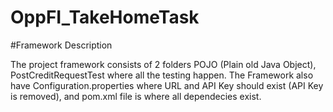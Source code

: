 # OppFI_TakeHomeTask
#Framework Description

The project framework consists of 2 folders POJO (Plain old Java Object), PostCreditRequestTest where all the testing happen. 
The Framework also have Configuration.properties where URL and API Key should exist (API Key is removed), and pom.xml file is where all dependecies exist.



